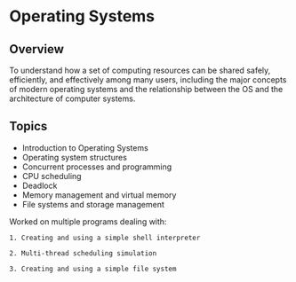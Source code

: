 # Operating Systems

## Overview
To understand how a set of computing resources can be shared safely, efficiently, and effectively among many users, including the major concepts of modern operating systems and the relationship between the OS and the architecture of computer systems.

## Topics
- Introduction to Operating Systems
- Operating system structures
- Concurrent processes and programming
- CPU scheduling
- Deadlock
- Memory management and virtual memory
- File systems and storage management

Worked on multiple programs dealing with:

	1. Creating and using a simple shell interpreter

	2. Multi-thread scheduling simulation

	3. Creating and using a simple file system
